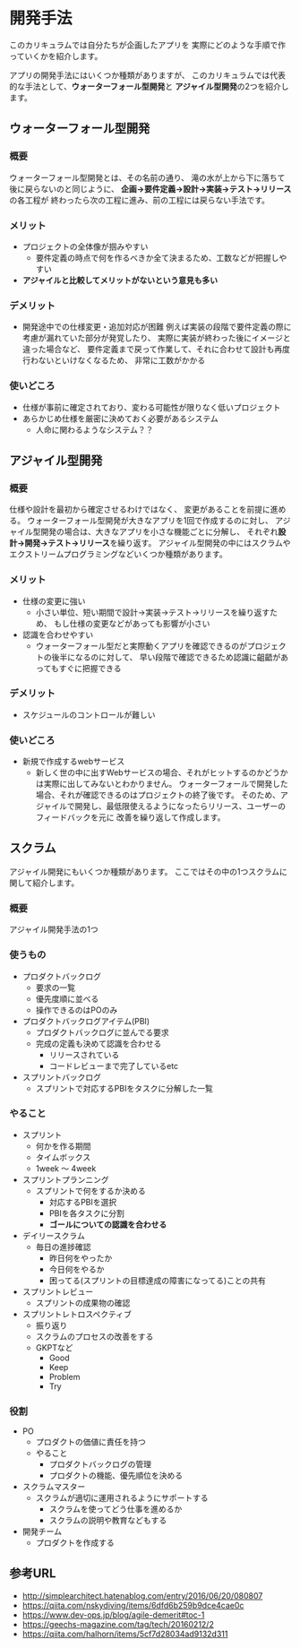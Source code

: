 # 開発手法
このカリキュラムでは自分たちが企画したアプリを
実際にどのような手順で作っていくかを紹介します。

アプリの開発手法にはいくつか種類がありますが、
このカリキュラムでは代表的な手法として、**ウォーターフォール型開発**と
**アジャイル型開発**の2つを紹介します。

## ウォーターフォール型開発

### 概要
ウォーターフォール型開発とは、その名前の通り、
滝の水が上から下に落ちて後に戻らないのと同じように、
**企画→要件定義→設計→実装→テスト→リリース**の各工程が
終わったら次の工程に進み、前の工程には戻らない手法です。

### メリット
- プロジェクトの全体像が掴みやすい
  - 要件定義の時点で何を作るべきか全て決まるため、工数などが把握しやすい
- **アジャイルと比較してメリットがないという意見も多い**

### デメリット
- 開発途中での仕様変更・追加対応が困難
  例えば実装の段階で要件定義の際に考慮が漏れていた部分が発覚したり、
  実際に実装が終わった後にイメージと違った場合など、
  要件定義まで戻って作業して、それに合わせて設計も再度行わないといけなくなるため、
  非常に工数がかかる

### 使いどころ
- 仕様が事前に確定されており、変わる可能性が限りなく低いプロジェクト
- あらかじめ仕様を厳密に決めておく必要があるシステム
  - 人命に関わるようなシステム？？


## アジャイル型開発

### 概要
仕様や設計を最初から確定させるわけではなく、
変更があることを前提に進める。
ウォーターフォール型開発が大きなアプリを1回で作成するのに対し、
アジャイル型開発の場合は、大きなアプリを小さな機能ごとに分解し、
それぞれ**設計→開発→テスト→リリース**を繰り返す。
アジャイル型開発の中にはスクラムやエクストリームプログラミングなどいくつか種類があります。

### メリット
- 仕様の変更に強い
  - 小さい単位、短い期間で設計→実装→テスト→リリースを繰り返すため、
    もし仕様の変更などがあっても影響が小さい
- 認識を合わせやすい
  - ウォーターフォール型だと実際動くアプリを確認できるのがプロジェクトの後半になるのに対して、
    早い段階で確認できるため認識に齟齬があってもすぐに把握できる

### デメリット
- スケジュールのコントロールが難しい

### 使いどころ
- 新規で作成するwebサービス
  - 新しく世の中に出すWebサービスの場合、それがヒットするのかどうかは実際に出してみないとわかりません。
    ウォーターフォールで開発した場合、それが確認できるのはプロジェクトの終了後です。
    そのため、アジャイルで開発し、最低限使えるようになったらリリース、ユーザーのフィードバックを元に
    改善を繰り返して作成します。

## スクラム
アジャイル開発にもいくつか種類があります。
ここではその中の1つスクラムに関して紹介します。

### 概要
アジャイル開発手法の1つ

  
### 使うもの
- プロダクトバックログ
  - 要求の一覧
  - 優先度順に並べる
  - 操作できるのはPOのみ
- プロダクトバックログアイテム(PBI)
  - プロダクトバックログに並んでる要求
  - 完成の定義も決めて認識を合わせる
    - リリースされている
    - コードレビューまで完了しているetc
- スプリントバックログ
  - スプリントで対応するPBIをタスクに分解した一覧

### やること
- スプリント
  - 何かを作る期間
  - タイムボックス
  - 1week 〜 4week
- スプリントプランニング
  - スプリントで何をするか決める
    - 対応するPBIを選択
    - PBIを各タスクに分割
    - **ゴールについての認識を合わせる**
- デイリースクラム
  - 毎日の進捗確認
    - 昨日何をやったか
    - 今日何をやるか
    - 困ってる(スプリントの目標達成の障害になってる)ことの共有
- スプリントレビュー
  - スプリントの成果物の確認
- スプリントレトロスペクティブ
  - 振り返り
  - スクラムのプロセスの改善をする
  - GKPTなど
    - Good
    - Keep
    - Problem
    - Try


### 役割
- PO
  - プロダクトの価値に責任を持つ
  - やること
    - プロダクトバックログの管理
    - プロダクトの機能、優先順位を決める
- スクラムマスター
  - スクラムが適切に運用されるようにサポートする
    - スクラムを使ってどう仕事を進めるか
    - スクラムの説明や教育などもする
- 開発チーム
  - プロダクトを作成する
  

## 参考URL
- http://simplearchitect.hatenablog.com/entry/2016/06/20/080807
- https://qiita.com/nskydiving/items/6dfd6b259b9dce4cae0c
- https://www.dev-ops.jp/blog/agile-demerit#toc-1
- https://geechs-magazine.com/tag/tech/20160212/2
- https://qiita.com/halhorn/items/5cf7d28034ad9132d311